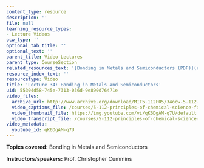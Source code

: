 ```yaml
---
content_type: resource
description: ''
file: null
learning_resource_types:
- Lecture Videos
ocw_type: ''
optional_tab_title: ''
optional_text: ''
parent_title: Video Lectures
parent_type: CourseSection
related_resources_text: '[Bonding in Metals and Semiconductors (PDF)](resources/lecture34)'
resource_index_text: ''
resourcetype: Video
title: 'Lecture 34: Bonding in Metals and Semiconductors'
uid: 55304d58-745e-7313-036d-9e890d76471e
video_files:
  archive_url: http://www.archive.org/download/MIT5.112F05/34ocw-5.112-09dec2005-220k.mp4
  video_captions_file: /courses/5-112-principles-of-chemical-science-fall-2005/453c16c7f2b25ed7928277785b55614e_qK6DgAM-q7U.vtt
  video_thumbnail_file: https://img.youtube.com/vi/qK6DgAM-q7U/default.jpg
  video_transcript_file: /courses/5-112-principles-of-chemical-science-fall-2005/e56c4510f1c14aedd2bdd5c12f6c38c7_qK6DgAM-q7U.pdf
video_metadata:
  youtube_id: qK6DgAM-q7U
---
```


**Topics covered:** Bonding in Metals and Semiconductors

**Instructors/speakers:** Prof. Christopher Cummins